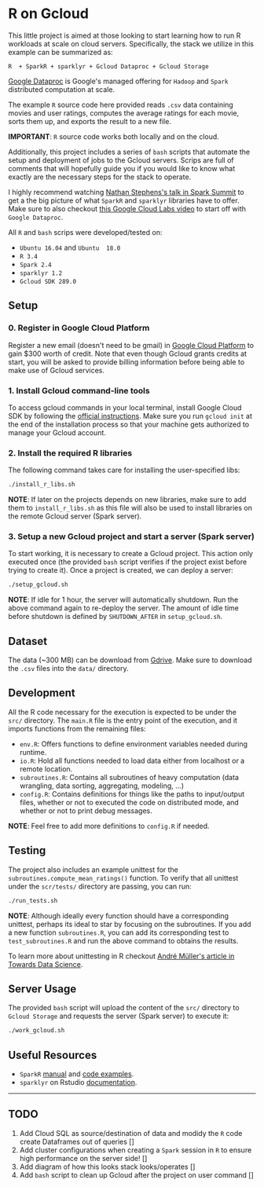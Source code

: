 # R on Gcloud

This little project is aimed at those looking to start learning how to run R
workloads at scale on cloud servers. Specifically, the stack we utilize
in this example can be summarized as:

    R  + SparkR + sparklyr + Gcloud Dataproc + Gcloud Storage  

[Google Dataproc](https://cloud.google.com/dataproc/) is
Google's managed offering for `Hadoop` and `Spark` distributed computation at
scale.

The example `R` source code here provided reads `.csv` data containing movies
and user ratings, computes the average ratings for each movie, sorts them up,
and exports the result to a new file.

**IMPORTANT**: `R` source code works both locally and on the cloud.

Additionally, this project includes a series of `bash` scripts that automate the
setup and deployment of jobs to the Gcloud servers. Scrips are full of comments
that will hopefully guide you if you would like to know what exactly are the
necessary steps for the stack to operate.

I highly recommend watching [Nathan Stephens's talk in Spark Summit](https://www.youtube.com/watch?v=oItFZfzqqMY)
to get a the big picture of what  `SparkR` and `sparklyr` libraries have to
offer. Make sure to also checkout [this Google Cloud Labs video](https://www.youtube.com/watch?v=h1LvACJWjKc&feature=emb_logo)
to start off with `Google Dataproc`.

All `R` and `bash` scrips were developed/tested on:
* `Ubuntu 16.04` and `Ubuntu  18.0`
* `R 3.4`
* `Spark 2.4`
* `sparklyr 1.2`
* `Gcloud SDK 289.0`

## Setup

### 0. Register in Google Cloud Platform

Register a new email (doesn't need to be gmail) in [Google Cloud Platform](https://console.cloud.google.com)
to gain $300 worth of credit. Note that even though Gcloud grants credits at
start, you will be asked to provide billing information before being able to
make use of Gcloud services.

### 1. Install Gcloud command-line tools

To access gcloud commands in your local terminal, install Google Cloud SDK by
following the [official instructions](https://cloud.google.com/sdk/docs).
Make sure you run `gcloud init` at the  end of the installation process
so that your machine gets authorized to manage your Gcloud account.

### 2. Install the required R libraries

The following command takes care for installing the user-specified libs:
```bash
./install_r_libs.sh
```
**NOTE**: If later on the projects depends on new libraries, make sure to
add them to `install_r_libs.sh` as this file will also be used to install
libraries on the remote Gcloud server (Spark server).

### 3. Setup a new Gcloud project and start a server (Spark server)

To start working, it is necessary  to create a Gcloud project. This action
only executed once (the provided `bash` script verifies if the project exist before
trying to create it). Once a project is created, we can deploy a server:

```bash
./setup_gcloud.sh
```

**NOTE**: If idle for 1 hour, the server will automatically shutdown.
Run the above command again to re-deploy the server. The amount of idle time
before shutdown is defined by `SHUTDOWN_AFTER` in `setup_gcloud.sh`.

## Dataset

The data (~300 MB) can be download from [Gdrive](https://drive.google.com/drive/folders/14Y1rSDP0GG4GFy5gI6bbmTKI1gqnEUaK?usp=sharing).
Make sure  to download the `.csv` files into the `data/` directory.


## Development

All the  R code necessary for the execution is expected to be under the  
`src/` directory. The `main.R` file is the entry point of the execution, and it
imports functions from the remaining files:

* `env.R`: Offers functions to define environment variables
needed during runtime.
* `io.R`: Hold all functions needed to load data either from
localhost or a remote location.
* `subroutines.R`: Contains all subroutines of heavy computation (data
wrangling, data sorting, aggregating, modeling, ...)
* `config.R`: Contains definitions for things like the paths to input/output
files, whether or not to executed the code on distributed mode, and whether
or not to print debug messages.

**NOTE**: Feel free to add more definitions to `config.R` if needed.


## Testing

The project also includes an example unittest for the
`subroutines.compute_mean_ratings()` function. To verify that all
unittest under the `scr/tests/` directory are passing, you can run:

```bash
./run_tests.sh
```

**NOTE**: Although ideally every function should have a corresponding
unittest, perhaps its ideal to star by focusing on the subroutines.
If you add a new function `subroutines.R`, you can add its corresponding
test to `test_subroutines.R` and run the above command to obtains
the results.

To learn more about unittesting in R checkout [André Müller's article in Towards Data Science](https://towardsdatascience.com/unit-testing-in-r-68ab9cc8d211).

## Server Usage

The provided `bash` script will upload the content
of the `src/` directory to `Gcloud Storage` and requests the server (Spark
server) to execute it:

```bash
./work_gcloud.sh
```

## Useful Resources

* `SparkR` [manual](https://rdrr.io/cran/SparkR/man/) and [code examples](https://github.com/apache/spark/tree/master/examples/src/main/r).
* `sparklyr` on Rstudio [documentation](https://spark.rstudio.com/).

-------------------------------------------------------------------------------
## TODO

1. Add Cloud SQL as source/destination of data and modidy the `R` code create
Dataframes out of queries []
2. Add cluster configurations when creating a `Spark` session in `R` to ensure
high performance on the server side! []
3. Add diagram of how this looks stack looks/operates []
4. Add `bash` script to clean up Gcloud after the project on user command []
